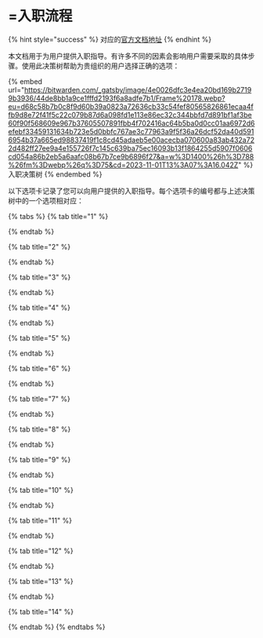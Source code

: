 # =入职流程

{% hint style="success" %}
对应的[官方文档地址](https://bitwarden.com/help/onboarding-workflows/)
{% endhint %}

本文档用于为用户提供入职指导。有许多不同的因素会影响用户需要采取的具体步骤。使用此决策树帮助为贵组织的用户选择正确的选项：

{% embed url="https://bitwarden.com/_gatsby/image/4e0026dfc3e4ea20bd169b27199b3936/44de8bb1a9ce1fffd2193f6a8adfe7b1/Frame%20178.webp?eu=d68c58b7b0c8f9d60b39a0823a72636cb33c54fef80565826861ecaa4ffb9d8e72f41f5c22c079b87d6a098fd1e113e86ec32c344bbfd7d891bf1af3be60f90f568609e967b37605507891fbb4f702416ac64b5ba0d0cc01aa6972d6efebf33459131634b723e5d0bbfc767ae3c77963a9f5f36a26dcf52da40d5916954b37a665ed98837419f1c8cd45adaeb5e00acecba070600a83ab432a722d482ff27ee9a4e155726f7c145c639ba75ec16093b13f1864255d5907f0606cd054a86b2eb5a6aafc08b67b7ce9b6896f27&a=w%3D1400%26h%3D788%26fm%3Dwebp%26q%3D75&cd=2023-11-01T13%3A07%3A16.042Z" %}
入职决策树
{% endembed %}

以下选项卡记录了您可以向用户提供的入职指导。每个选项卡的编号都与上述决策树中的一个选项相对应：

{% tabs %}
{% tab title="1" %}

{% endtab %}

{% tab title="2" %}

{% endtab %}

{% tab title="3" %}

{% endtab %}

{% tab title="4" %}

{% endtab %}

{% tab title="5" %}

{% endtab %}

{% tab title="6" %}

{% endtab %}

{% tab title="7" %}

{% endtab %}

{% tab title="8" %}

{% endtab %}

{% tab title="9" %}

{% endtab %}

{% tab title="10" %}

{% endtab %}

{% tab title="11" %}

{% endtab %}

{% tab title="12" %}

{% endtab %}

{% tab title="13" %}

{% endtab %}

{% tab title="14" %}

{% endtab %}
{% endtabs %}
